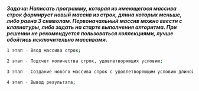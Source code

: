 _**Задача: Написать программу, которая из имеющегося массива строк формирует новый массив из строк, длина которых меньше, либо равна 3 символам. 
Первоначальный массив можно ввести с клавиатуры, либо задать на старте выполнения алгоритма. При решении не рекомендуется пользоваться коллекциями,
лучше обойтись исключительно массивами.**_
```sh
1 этап - Ввод массива строк;
```
```sh
2 этап - Подсчет количества строк, удовлетворяющих условию;
```
```sh
3 этап - Создание нового массива строк с удовлетворяющим условию длиной;
```
```sh
4 этап - Вывод результата;
```